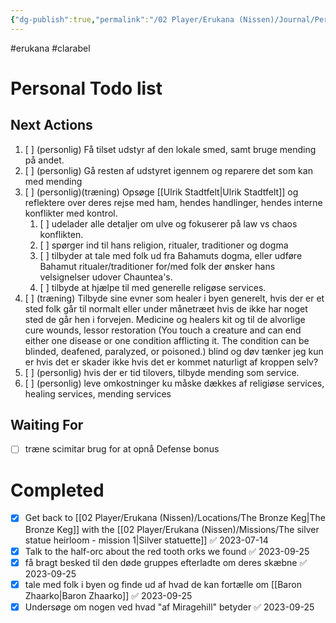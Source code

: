 ```yaml
---
{"dg-publish":true,"permalink":"/02 Player/Erukana (Nissen)/Journal/Personal Agenda/"}
---
```


#erukana #clarabel 

# Personal Todo list

## Next Actions 
1. [ ] (personlig) Få tilset udstyr af den lokale smed, samt bruge mending på andet.
2. [ ] (personlig) Gå resten af udstyret igennem og reparere det som kan med mending 
3. [ ] (personlig)(træning) Opsøge [[Ulrik Stadtfelt\|Ulrik Stadtfelt]] og reflektere over deres rejse med ham, hendes handlinger, hendes interne konflikter med kontrol.
	1. [ ] udelader alle detaljer om ulve og fokuserer på law vs chaos konflikten.
	2. [ ] spørger ind til hans religion, ritualer, traditioner og dogma
	3. [ ] tilbyder at tale med folk ud fra Bahamuts dogma, eller udføre Bahamut ritualer/traditioner for/med folk der ønsker hans velsignelser udover Chauntea's.
	4. [ ] tilbyde at hjælpe til med generelle religøse services. 
4. [ ] (træning) Tilbyde sine evner som healer i byen generelt, hvis der er et sted folk går til normalt eller under månetræet hvis de ikke har noget sted de går hen i forvejen. Medicine og healers kit og til de alvorlige cure wounds, lessor restoration (You touch a creature and can end either one disease or one condition afflicting it. The condition can be blinded, deafened, paralyzed, or poisoned.) blind og døv tænker jeg kun er hvis det er skader ikke hvis det er kommet naturligt af kroppen selv?
5. [ ] (personlig) hvis der er tid tilovers, tilbyde mending som service.
6. [ ] (personlig) leve omkostninger ku måske dækkes af religiøse services, healing services, mending services

## Waiting For
- [ ] træne scimitar brug for at opnå Defense bonus 

# Completed
- [x] Get back to [[02 Player/Erukana (Nissen)/Locations/The Bronze Keg\|The Bronze Keg]] with the [[02 Player/Erukana (Nissen)/Missions/The silver statue heirloom - mission 1\|Silver statuette]] ✅ 2023-07-14
- [x] Talk to the half-orc about the red tooth orks we found ✅ 2023-09-25
- [x] få bragt besked til den døde gruppes efterladte om deres skæbne ✅ 2023-09-25
- [x] tale med folk i byen og finde ud af hvad de kan fortælle om [[Baron Zhaarko\|Baron Zhaarko]] ✅ 2023-09-25
- [x] Undersøge om nogen ved hvad "af Miragehill" betyder ✅ 2023-09-25
